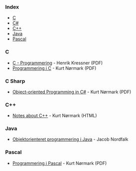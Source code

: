 ### Index

-   [C](#c)
-   [C#](#c-sharp)
-   [C++](#c-1)
-   [Java](#java)
-   [Pascal](#pascal)

### C

-   [C - Programmering](http://synkro.dk/bog/c-programmering.pdf) - Henrik Kressner (PDF)
-   [Programmering i C](http://people.cs.aau.dk/~normark/c-prog-06/pdf/all.pdf) - Kurt Nørmark (PDF)

### C Sharp

-   [Object-oriented Programming in C#](http://people.cs.aau.dk/~normark/oop-csharp/pdf/all.pdf) - Kurt Nørmark (PDF)

### C++

-   [Notes about C++](http://people.cs.aau.dk/~normark/ap/index.html) - Kurt Nørmark (HTML)

### Java

-   [Objektorienteret programmering i Java](http://javabog.dk) - Jacob Nordfalk

### Pascal

-   [Programmering i Pascal](http://people.cs.aau.dk/~normark/all-basis-97.pdf) - Kurt Nørmark (PDF)
